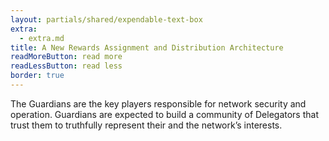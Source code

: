```yaml
---
layout: partials/shared/expendable-text-box
extra:
  - extra.md
title: A New Rewards Assignment and Distribution Architecture
readMoreButton: read more
readLessButton: read less
border: true
---
```


The Guardians are the key players responsible for network security and operation. Guardians are expected to build a community of Delegators that trust them to truthfully represent their and the network’s interests.
